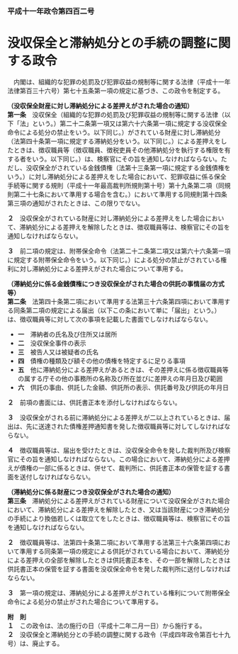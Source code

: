 ### 平成十一年政令第四百二号  
# 没収保全と滞納処分との手続の調整に関する政令  
　内閣は、組織的な犯罪の処罰及び犯罪収益の規制等に関する法律（平成十一年法律第百三十六号）第七十五条第一項の規定に基づき、この政令を制定する。  
  
**（没収保全財産に対し滞納処分による差押えがされた場合の通知）**  
**第一条**　没収保全（組織的な犯罪の処罰及び犯罪収益の規制等に関する法律（以下「法」という。）第二十二条第一項又は第六十六条第一項に規定する没収保全命令による処分の禁止をいう。以下同じ。）がされている財産に対し滞納処分（法第四十条第一項に規定する滞納処分をいう。以下同じ。）による差押えをしたときは、徴収職員等（徴収職員、徴税吏員その他滞納処分を執行する権限を有する者をいう。以下同じ。）は、検察官にその旨を通知しなければならない。ただし、没収保全がされている金銭債権（法第十三条第一項に規定する金銭債権をいう。）に対し滞納処分による差押えをした場合において、犯罪収益に係る保全手続等に関する規則（平成十一年最高裁判所規則第十号）第十九条第二項（同規則第二十七条において準用する場合を含む。）において準用する同規則第十四条第三項の通知がされたときは、この限りでない。  
  
**２**　没収保全がされている財産に対し滞納処分による差押えをした場合において、滞納処分による差押えを解除したときは、徴収職員等は、検察官にその旨を通知しなければならない。  
  
**３**　前二項の規定は、附帯保全命令（法第二十二条第二項又は第六十六条第一項に規定する附帯保全命令をいう。以下同じ。）による処分の禁止がされている権利に対し滞納処分による差押えがされた場合について準用する。  
  
**（滞納処分に係る金銭債権につき没収保全がされた場合の供託の事情届の方式等）**  
**第二条**　法第四十条第二項において準用する法第三十六条第四項において準用する同条第二項の規定による届出（以下この条において単に「届出」という。）は、徴収職員等に対して次の事項を記載した書面でしなければならない。  
* **一**　滞納者の氏名及び住所又は居所  
* **二**　没収保全事件の表示  
* **三**　被告人又は被疑者の氏名  
* **四**　債権の種類及び額その他の債権を特定するに足りる事項  
* **五**　他に滞納処分による差押えがあるときは、その差押えに係る徴収職員等の属する庁その他の事務所の名称及び所在並びに差押えの年月日及び範囲  
* **六**　供託の事由、供託した金額、供託所の表示、供託番号及び供託の年月日  
  
**２**　前項の書面には、供託書正本を添付しなければならない。  
  
**３**　没収保全がされる前に滞納処分による差押えが二以上されているときは、届出は、先に送達された債権差押通知書を発した徴収職員等に対してしなければならない。  
  
**４**　徴収職員等は、届出を受けたときは、没収保全命令を発した裁判所及び検察官にその旨を通知しなければならない。この場合において、滞納処分による差押えが債権の一部に係るときは、併せて、裁判所に、供託書正本の保管を証する書面を送付しなければならない。  
  
**（滞納処分に係る財産につき没収保全がされた場合の通知）**  
**第三条**　滞納処分による差押えがされている財産について没収保全がされた場合において、滞納処分による差押えを解除したとき、又は当該財産につき滞納処分の手続により換価若しくは取立てをしたときは、徴収職員等は、検察官にその旨を通知しなければならない。  
  
**２**　徴収職員等は、法第四十条第二項において準用する法第三十六条第四項において準用する同条第一項の規定による供託がされている場合において、滞納処分による差押えの全部を解除したときは供託書正本を、その一部を解除したときは供託書正本の保管を証する書面を没収保全命令を発した裁判所に送付しなければならない。  
  
**３**　第一項の規定は、滞納処分による差押えがされている権利について附帯保全命令による処分の禁止がされた場合について準用する。  
  
**附　則**  
**１**　この政令は、法の施行の日（平成十二年二月一日）から施行する。  
**２**　没収保全と滞納処分との手続の調整に関する政令（平成四年政令第百七十九号）は、廃止する。  
  
